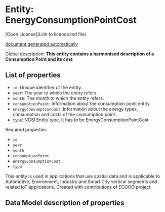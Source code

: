Entity: EnergyConsumptionPointCost  
==================================
  

[Open License](Link to licence.md file)  

[document generated automatically]()  

Global description: **This entity contains a harmonised description of a Consumption Point and its cost**  


## List of properties  
- `id`: Unique identifier of the entity.
- `year`: The year to which the entity refers.
- `month`: The month to which the entity refers.
- `consumptionPoint`: Information about the consumption point entity.
- `energyConsumptionCost`: Information about the energy types, consumption and costs of the consumption point.
- `type`: NGSI Entity type. It has to be EnergyConsumptionPointCost


Required properties 
- `id`
- `year`   
- `month`
- `consumptionPoint`
- `energyConsumptionCost`
- `type`  

This entity is used in applications that use spatial data and is applicable to Automotive, Environment, Industry and Smart City vertical segments and related IoT applications. Created with contributions of ECOOO project.  

## Data Model description of properties